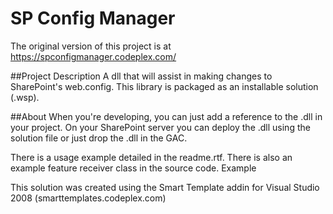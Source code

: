 # SP Config Manager
The original version of this project is at https://spconfigmanager.codeplex.com/


##Project Description
A dll that will assist in making changes to SharePoint's web.config. This library is packaged as an installable solution (.wsp). 

##About
When you're developing, you can just add a reference to the .dll in your project. On your SharePoint server you can deploy the .dll using the solution file or just drop the .dll in the GAC.

There is a usage example detailed in the readme.rtf. There is also an example feature receiver class in the source code. Example

This solution was created using the Smart Template addin for Visual Studio 2008 (smarttemplates.codeplex.com)